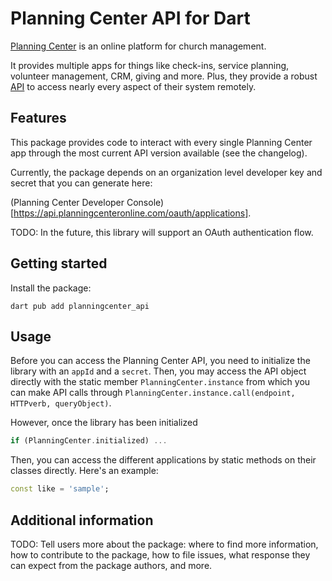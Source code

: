 # Planning Center API for Dart

[Planning Center](https://www.planningcenter.com/) is an online platform for church management.

It provides multiple apps for things like check-ins, service planning, volunteer management, CRM, giving and more.
Plus, they provide a robust [API](https://developer.planning.center/docs/#/overview/) to access nearly
every aspect of their system remotely.

## Features

This package provides code to interact with every single Planning Center app through the most current API version available (see the changelog).

Currently, the package depends on an organization level developer key and secret that you can generate here:

(Planning Center Developer Console)[https://api.planningcenteronline.com/oauth/applications].

TODO: In the future, this library will support an OAuth authentication flow.

## Getting started

Install the package:

```
dart pub add planningcenter_api
```

## Usage

Before you can access the Planning Center API, you need to initialize the library with an `appId` and a `secret`. Then, you may access the API object directly with the static member `PlanningCenter.instance` from which you can make API calls through `PlanningCenter.instance.call(endpoint, HTTPverb, queryObject)`.

However, once the library has been initialized

```dart
if (PlanningCenter.initialized) ...
```

Then, you can access the different applications by static methods on their classes directly. Here's an example:

```dart
const like = 'sample';
```

## Additional information

TODO: Tell users more about the package: where to find more information, how to
contribute to the package, how to file issues, what response they can expect
from the package authors, and more.

